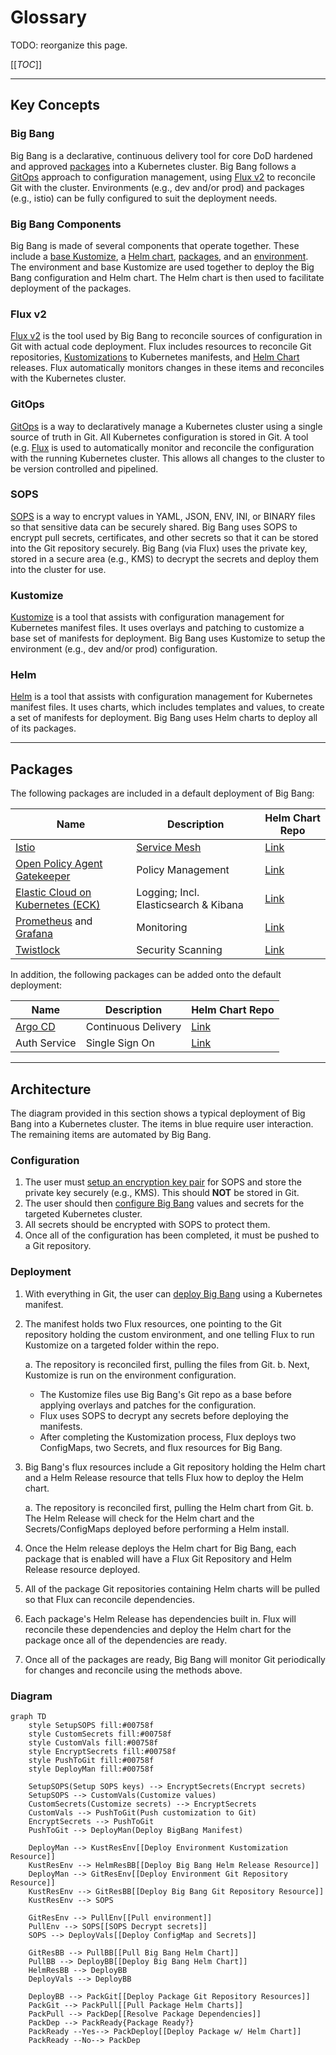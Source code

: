 # Glossary

TODO: reorganize this page.

[[_TOC_]]

---

## Key Concepts

### Big Bang

Big Bang is a declarative, continuous delivery tool for core DoD hardened and approved [packages](#packages) into a Kubernetes cluster. Big Bang follows a [GitOps](#gitops) approach to configuration management, using [Flux v2](#flux-v2) to reconcile Git with the cluster. Environments (e.g., dev and/or prod) and packages (e.g., istio) can be fully configured to suit the deployment needs.

### Big Bang Components

Big Bang is made of several components that operate together. These include a [base Kustomize](../../base/), a [Helm chart](../../chart), [packages](../../chart/templates), and an [environment](https://repo1.dso.mil/big-bang/customers/template). The environment and base Kustomize are used together to deploy the Big Bang configuration and Helm chart. The Helm chart is then used to facilitate deployment of the packages.

### Flux v2

[Flux v2](https://toolkit.fluxcd.io/) is the tool used by Big Bang to reconcile sources of configuration in Git with actual code deployment. Flux includes resources to reconcile Git repositories, [Kustomizations](https://kustomize.io/) to Kubernetes manifests, and [Helm Chart](https://helm.sh/docs/topics/charts/) releases. Flux automatically monitors changes in these items and reconciles with the Kubernetes cluster.

### GitOps

[GitOps](https://fluxcd.io/flux/concepts/#gitops) is a way to declaratively manage a Kubernetes cluster using a single source of truth in Git. All Kubernetes configuration is stored in Git. A tool (e.g. [Flux](#flux-v2) is used to automatically monitor and reconcile the configuration with the running Kubernetes cluster. This allows all changes to the cluster to be version controlled and pipelined.

### SOPS

[SOPS](https://github.com/mozilla/sops) is a way to encrypt values in YAML, JSON, ENV, INI, or BINARY files so that sensitive data can be securely shared. Big Bang uses SOPS to encrypt pull secrets, certificates, and other secrets so that it can be stored into the Git repository securely. Big Bang (via Flux) uses the private key, stored in a secure area (e.g., KMS) to decrypt the secrets and deploy them into the cluster for use.

### Kustomize

[Kustomize](https://kustomize.io/) is a tool that assists with configuration management for Kubernetes manifest files.  It uses overlays and patching to customize a base set of manifests for deployment. Big Bang uses Kustomize to setup the environment (e.g., dev and/or prod) configuration.

### Helm

[Helm](https://helm.sh/) is a tool that assists with configuration management for Kubernetes manifest files. It uses charts, which includes templates and values, to create a set of manifests for deployment. Big Bang uses Helm charts to deploy all of its packages.

---

## Packages

The following packages are included in a default deployment of Big Bang:

|Name|Description|Helm Chart Repo|
|--|--|--|
|[Istio](https://istio.io/)|[Service Mesh](https://www.redhat.com/en/topics/microservices/what-is-a-service-mesh)|[Link](https://repo1.dso.mil/big-bang/product/packages/servicemesh.git)|
|[Open Policy Agent Gatekeeper](https://github.com/open-policy-agent/gatekeeper)| Policy Management | [Link](https://repo1.dso.mil/big-bang/product/packages/policy.git)|
|[Elastic Cloud on Kubernetes (ECK)](https://www.elastic.co/guide/en/cloud-on-k8s/current/index.html)| Logging; Incl. Elasticsearch & Kibana |[Link](https://repo1.dso.mil/big-bang/product/packages/elasticsearch-kibana.git)|
|[Prometheus](https://prometheus.io/) and [Grafana](https://grafana.com/)| Monitoring |[Link](https://repo1.dso.mil/big-bang/product/packages/monitoring.git)|
|[Twistlock](https://www.paloaltonetworks.com/prisma/cloud)| Security Scanning |[Link](https://repo1.dso.mil/big-bang/product/packages/twistlock.git)|

In addition, the following packages can be added onto the default deployment:

|Name|Description|Helm Chart Repo|
|--|--|--|
|[Argo CD](https://argoproj.github.io/argo-cd/)| Continuous Delivery |[Link](https://repo1.dso.mil/big-bang/product/packages/argocd.git)|
|Auth Service|Single Sign On|[Link](https://repo1.dso.mil/big-bang/product/packages/authservice.git)

---

## Architecture

The diagram provided in this section shows a typical deployment of Big Bang into a Kubernetes cluster. The items in blue require user interaction. The remaining items are automated by Big Bang.

### Configuration

1. The user must [setup an encryption key pair](./encryption.md) for SOPS and store the private key securely (e.g., KMS). This should **NOT** be stored in Git.
1. The user should then [configure Big Bang](../configuration/configuration.md) values and secrets for the targeted Kubernetes cluster.
1. All secrets should be encrypted with SOPS to protect them.
1. Once all of the configuration has been completed, it must be pushed to a Git repository.

### Deployment

1. With everything in Git, the user can [deploy Big Bang](./deployment.md) using a Kubernetes manifest.
1. The manifest holds two Flux resources, one pointing to the Git repository holding the custom environment, and one telling Flux to run Kustomize on a targeted folder within the repo.

    a. The repository is reconciled first, pulling the files from Git.
    b. Next, Kustomize is run on the environment configuration.

      - The Kustomize files use Big Bang's Git repo as a base before applying overlays and patches for the configuration.
      - Flux uses SOPS to decrypt any secrets before deploying the manifests.
      - After completing the Kustomization process, Flux deploys two ConfigMaps, two Secrets, and flux resources for Big Bang.
1. Big Bang's flux resources include a Git repository holding the Helm chart and a Helm Release resource that tells Flux how to deploy the Helm chart.

    a. The repository is reconciled first, pulling the Helm chart from Git.
    b. The Helm Release will check for the Helm chart and the Secrets/ConfigMaps deployed before performing a Helm install.
1. Once the Helm release deploys the Helm chart for Big Bang, each package that is enabled will have a Flux Git Repository and Helm Release resource deployed.
1. All of the package Git repositories containing Helm charts will be pulled so that Flux can reconcile dependencies.
1. Each package's Helm Release has dependencies built in. Flux will reconcile these dependencies and deploy the Helm chart for the package once all of the dependencies are ready.
1. Once all of the packages are ready, Big Bang will monitor Git periodically for changes and reconcile using the methods above.

### Diagram

```mermaid
graph TD
    style SetupSOPS fill:#00758f
    style CustomSecrets fill:#00758f
    style CustomVals fill:#00758f
    style EncryptSecrets fill:#00758f
    style PushToGit fill:#00758f
    style DeployMan fill:#00758f

    SetupSOPS(Setup SOPS keys) --> EncryptSecrets(Encrypt secrets)
    SetupSOPS --> CustomVals(Customize values)
    CustomSecrets(Customize secrets) --> EncryptSecrets
    CustomVals --> PushToGit(Push customization to Git)
    EncryptSecrets --> PushToGit
    PushToGit --> DeployMan(Deploy BigBang Manifest)

    DeployMan --> KustResEnv[[Deploy Environment Kustomization Resource]]
    KustResEnv --> HelmResBB[[Deploy Big Bang Helm Release Resource]]
    DeployMan --> GitResEnv[[Deploy Environment Git Repository Resource]]
    KustResEnv --> GitResBB[[Deploy Big Bang Git Repository Resource]]
    KustResEnv --> SOPS

    GitResEnv --> PullEnv[[Pull environment]]
    PullEnv --> SOPS[[SOPS Decrypt secrets]]
    SOPS --> DeployVals[[Deploy ConfigMap and Secrets]]

    GitResBB --> PullBB[[Pull Big Bang Helm Chart]]
    PullBB --> DeployBB[[Deploy Big Bang Helm Chart]]
    HelmResBB --> DeployBB
    DeployVals --> DeployBB

    DeployBB --> PackGit[[Deploy Package Git Repository Resources]]
    PackGit --> PackPull[[Pull Package Helm Charts]]
    PackPull --> PackDep[[Resolve Package Dependencies]]
    PackDep --> PackReady{Package Ready?}
    PackReady --Yes--> PackDeploy[[Deploy Package w/ Helm Chart]]
    PackReady --No--> PackDep
```
